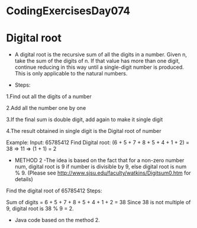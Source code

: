 # CodingExercisesDay074
# Digital root

- A digital root is the recursive sum of all the digits in a number. Given n, take the sum of the digits of n. If that value has more than one digit, continue reducing in this way until a single-digit number is produced. This is only applicable to the natural numbers.

- Steps:

1.Find out all the digits of a number

2.Add all the number one by one

3.If the final sum is double digit, add again to make it single digit

4.The result obtained in single digit is the Digital root of number

Example: 
Input: 65785412
Find Digital root: (6 + 5 + 7 + 8 + 5 + 4 + 1 + 2) = 38 => 11 => (1 + 1) = 2

 - METHOD 2
 -The idea is based on the fact that for a non-zero number num, digital root is 9 if number is divisible by 9, else digital root is num % 9. (Please see http://www.sjsu.edu/faculty/watkins/Digitsum0.htm for details)

Find the digital root of 65785412
Steps:

Sum of digits = 6 + 5 + 7 + 8 + 5 + 4 + 1 + 2 = 38
Since 38 is not multiple of 9, digital root is 38 % 9 = 2.

- Java code based on the method 2.
